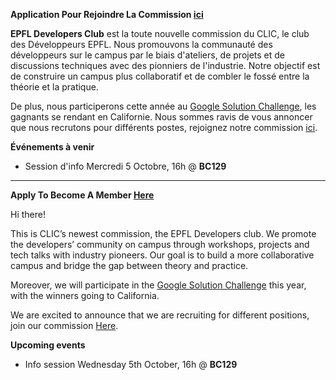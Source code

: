 **Application Pour Rejoindre La Commission [ici](https://forms.gle/a7rcCrJnBUX8vemZ6)**

**EPFL Developers Club** est la toute nouvelle commission du CLIC, le club des Développeurs EPFL. Nous promouvons la communauté des développeurs sur le campus par le biais d'ateliers, de projets et de discussions techniques avec des pionniers de l'industrie. Notre objectif est de construire un campus plus collaboratif et de combler le fossé entre la théorie et la pratique.  

De plus, nous participerons cette année au [Google Solution Challenge](https://developers.google.com/community/gdsc-solution-challenge), les gagnants se rendant en Californie.  Nous sommes ravis de vous annoncer que nous recrutons pour différents postes, rejoignez notre commission [ici](https://forms.gle/a7rcCrJnBUX8vemZ6). 

**Événements à venir**

- Session d'info Mercredi 5 Octobre, 16h @ **BC129**
---

**Apply To Become A Member [Here](https://forms.gle/a7rcCrJnBUX8vemZ6)**

Hi there! 

This is CLIC’s newest commission, the EPFL Developers club. We promote the developers’ community on campus through workshops, projects and tech talks with industry pioneers. Our goal is to build a more collaborative campus and bridge the gap between theory and practice.

Moreover, we will participate in the [Google Solution Challenge](https://developers.google.com/community/gdsc-solution-challenge) this year, with the winners going to California. 

We are excited to announce that we are recruiting for different positions, join our commission [Here](https://forms.gle/a7rcCrJnBUX8vemZ6). 

**Upcoming events**

- Info session Wednesday 5th October, 16h @ **BC129**
